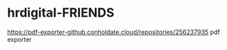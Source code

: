 # hrdigital-FRIENDS
https://pdf-exporter-github.conholdate.cloud/repositories/256237935
pdf exporter
